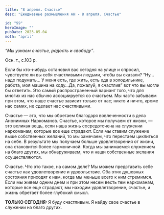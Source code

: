 ```yaml
---
title: "8 апреля. Счастье"
desc: "Ежедневные размышления АН - 8 апреля. Счастье"

id: "99"
heroImage: ""
pubDate: 2023-05-04
moth: "april"
---
```


_“Мы узнаем счастье, радость и свободу”_.

Осн. т., с.103 р.

Если бы кто-нибудь остановил вас сегодня на улице и спросил, чувствуете ли вы
себя счастливыми людьми, чтобы вы сказали? “Ну… надо подумать… У меня есть,
где жить, есть еда в холодильнике, работа, моя машина на ходу…Да, пожалуй, я
счастлив” вот что вы могли бы ответить. Это самый распространенный вариант
того, что для многих из нас обычно ассоциируется со счастьем. Мы часто
забываем при этом, что наше счастье зависит только от нас; никто и ничто,
кроме нас самих, не сделает нас счастливыми.

Счастье — это, что мы обретаем благодаря вовлеченности в дела Анонимных
Наркоманов. Счастье, которое мы получаем от жизни, — это великая вещь, если
наша жизнь сосредоточена на служении наркоманам, которые все еще страдают.
Если мы ставим служение выше собственных желаний, то мы замечаем, что
перестаем циклиться на себе. В результате мы получаем больше удовлетворения от
жизни, она становится более гармоничной. Когда мы занимаемся служением на
благо других, мы обнаруживаем, что и наши собственные желания осуществляются.

Счастье. Что это такое, на самом деле? Мы можем представить себе счастье как
удовлетворение и удовольствие. Оба этих душевных состояния приходят к нам,
когда мы меньше всего к ним стремимся. Если мы живем одним днем и при этом
несем весть тем наркоманам, которые все еще страдают, мы находим
удовлетворение, счастье, и жизнь обретает более глубокий смысл.

**ТОЛЬКО СЕГОДНЯ:** Я буду счастливым. Я найду свое счастье в служении на
благо других.
